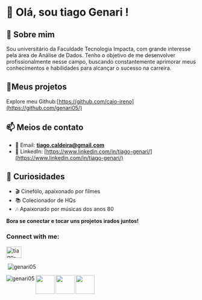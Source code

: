 # 👋 Olá, sou tiago Genari !

## 🎲 Sobre mim
Sou universitário da Faculdade Tecnologia Impacta, com grande interesse pela área de Análise de Dados. Tenho o objetivo de me desenvolver profissionalmente nesse campo, buscando constantemente aprimorar meus conhecimentos e habilidades para alcançar o sucesso na carreira.



## 📂Meus projetos

Explore meu Github:[https://github.com/caio-ireno](https://github.com/genari05/)

## 📫 Meios de contato



- 📧 Email: **tiago.caldeira@gmail.com**
- 💼 LinkedIn: [https://www.linkedin.com/in/tiago-genari/](https://www.linkedin.com/in/tiago-genari/)

## 🎥 Curiosidades

* 🎬 Cinefólo, apaixonado por filmes
* 📚 Colecionador de HQs
* 🎶 Apaixonado por músicas dos anos 80


**Bora se conectar e tocar uns projetos irados juntos!**

<h3 align="left">Connect with me:</h3>
<p align="left">
<a href="https://linkedin.com/in/tiago-genari/" target="blank"><img align="center" src="https://raw.githubusercontent.com/rahuldkjain/github-profile-readme-generator/master/src/images/icons/Social/linked-in-alt.svg" alt="tiago-genari/" height="30" width="40" /></a>
</p>

<div>
<p>&nbsp;<img align="center" src="https://github-readme-stats.vercel.app/api?username=genari05&show_icons=true&locale=en&theme=dark" alt="genari05" /></p>
<p><img align="left" src="https://github-readme-stats.vercel.app/api/top-langs?username=genari05&show_icons=true&locale=en&layout=compact&theme=dark" alt="genari05" /></p>
</div>


<div>
  <img align="left" src= "https://img.icons8.com/?size=100&id=Rc0Xn5AtE8kX&format=png&color=000000" height="50" width="50" />
   <img align="left" src= "https://img.icons8.com/?size=100&id=J0SgMWzAxqFj&format=png&color=000000" height="50" width="50" />
   <img align="left" src= "https://img.icons8.com/?size=100&id=9nLaR5KFGjN0&format=png&color=000000" height="50" width="50" />
</div>
